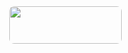 <div style="position: absolute; top: 10px; right: 10px;">
  <a href="https://spotify-github-profile.kittinanx.com/api/view?uid=fxel1c7erq638bbh6usr4k174&redirect=true">
    <img src="https://spotify-github-profile.kittinanx.com/api/view?uid=fxel1c7erq638bbh6usr4k174&cover_image=true&theme=default&show_offline=true&background_color=121212&interchange=false"
         width="180" height="60" style="border-radius: 8px;">
  </a>
</div>
